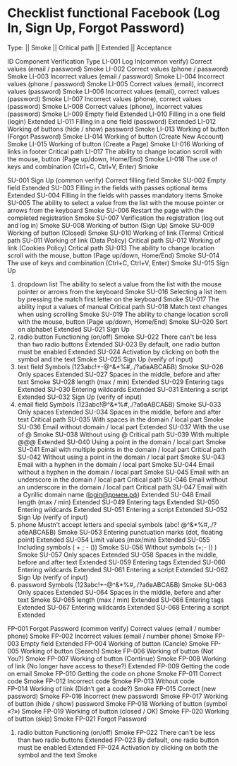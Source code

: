 # Checklist functional Facebook (Log In, Sign Up, Forgot Password)  

Type: || Smoke
      || Critical path
      || Extended
      || Acceptance

  ID	Component 	           Verification 	                Type 
LI-001	Log In(common verify)	   Correct values (email / password)	Smoke
LI-002		                   Correct values (phone / password)	Smoke
LI-003		                   Incorrect values (email / password)	Smoke
LI-004		                   Incorrect values (phone / password)	Smoke
LI-005		                   Correct values (email), 
                                   incorrect values (password)	        Smoke
LI-006		                   Incorrect values (email), 
                                   correct values (password)	        Smoke
LI-007		                   Incorrect values (phone), 
                                   correct values (password)	        Smoke
LI-008		                   Correct values (phone), 
                                   incorrect values (password)	        Smoke
LI-009		                   Empty field	                        Extended
LI-010		                   Filling in a one field (login)	Extended
LI-011		                   Filling in a one field (password)	Extended
LI-012		                   Working of buttons 
                                   (hide / show) password	        Smoke
LI-013		                   Working of button (Forgot Password)	Smoke
LI-014		                   Working of button 
                                   (Create New Account)	                Smoke
LI-015		                   Working of button (Create a Page)	Smoke
LI-016		                   Working of links in footer	        Critical path
LI-017		                   The ability to change location 
                                   scroll with the mouse, 
				   button (Page up/down, Home/End)	Smoke
LI-018		                   The use of keys and combination 
                                   (Ctrl+C, Ctrl+V, Enter)	        Smoke
			
SU-001	Sign Up (common verify)	Correct filling field 	Smoke
SU-002		Empty field	Extended
SU-003		Filling in the fields with passes optional items	Extended
SU-004		Filling in the fields with passes mandatory items	Smoke
SU-005		The ability to select a value from the list with the mouse pointer or arrows from the keyboard	Smoke
SU-006		Restart the page with the completed registration	Smoke
SU-007		Verification the registration (log out and log in)	Smoke
SU-008		Working of button (Sign Up) 	Smoke
SU-009		Working of button (Closed)	Smoke
SU-010		Working of link (Terms)	Critical path
SU-011		Working of link (Data Policy)	Critical path
SU-012		Working of link (Cookies Policy)	Critical path
SU-013		The ability to change location scroll with the mouse, button (Page up/down, Home/End)	Smoke
SU-014		The use of keys and combination (Ctrl+C, Ctrl+V, Enter)	Smoke
SU-015	Sign Up 
1) dropdown list	The ability to select a value from the list with the mouse pointer or arrows from the keyboard	Smoke
SU-016		Selecting a list item by pressing the match first letter on the keyboard	Smoke
SU-017		The ability input a values of manual 	Critical path
SU-018		Match text changes when using scrolling	Smoke
SU-019		The ability to change location scroll with the mouse, button (Page up/down, Home/End)	Smoke
SU-020		Sort on alphabet	Extended
SU-021	Sign Up 
2) radio button	Functioning (on/off)	Smoke
SU-022		There can't be less than two radio buttons	Extended
SU-023		By default, one radio button must be enabled	Extended
SU-024		Activation by clicking on both the symbol and the text	Smoke
SU-025	Sign Up (verify of input)
3) text field	Symbols (123abc!+-@^&*%#,./?абвABCАБВ)	Smoke
SU-026		Only spaces	Extended
SU-027		Spaces in the middle, before and after text	Smoke
SU-028		length (max / min)	Extended
SU-029		Entering tags	Extended
SU-030		Entering wildcards	Extended
SU-031		Entering a script	Extended
SU-032	Sign Up (verify of input)
4) email field	Symbols (123abc!@^&*%#,./?абвABCАБВ)	Smoke
SU-033		Only spaces	Extended
SU-034		Spaces in the middle, before and after text	Critical path
SU-035		With spaces in the domain / local part	Smoke
SU-036		Email without domain / local part	Extended
SU-037		With the use of @	Smoke
SU-038		Without using @	Critical path
SU-039		With multiple @@@	Extended
SU-040		Using a point in the domain / local part	Smoke
SU-041		Email with multiple points in the domain / local part	Critical path
SU-042		Without using a point in the domain / local part	Smoke
SU-043		Email with a hyphen in the domain / local part	Smoke
SU-044		Email without a hyphen in the domain / local part	Smoke
SU-045		Email with an underscore in the domain / local part	Critical path
SU-046		Email without an underscore in the domain / local part	Critical path
SU-047		Email with a Cyrillic domain name (login@домен.рф)	Extended
SU-048		Email length (max / min)	Extended
SU-049		Entering tags	Extended
SU-050		Entering wildcards	Extended
SU-051		Entering a script	Extended
SU-052	Sign Up (verify of input)
5) phone	Mustn't accept letters and special symbols (abc! @^&*%#,./?абвABCАБВ)	Smoke
SU-053		Entering punctuation marks (dot, floating point)	Extended
SU-054		Limit values (max/min)	Extended
SU-055		Including symbols ( + ; - ())	Smoke
SU-056		Without symbols (+;- () )	Smoke
SU-057		Only spaces	Extended
SU-058		Spaces in the middle, before and after text	Extended
SU-059		Entering tags	Extended
SU-060		Entering wildcards	Extended
SU-061		Entering a script	Extended
SU-062	Sign Up (verify of input)
6) password	Symbols (123abc!+-@^&*%#,./?абвABCАБВ)	Smoke
SU-063		Only spaces	Extended
SU-064		Spaces in the middle, before and after text	Smoke
SU-065		length (max / min)	Extended
SU-066		Entering tags	Extended
SU-067		Entering wildcards	Extended
SU-068		Entering a script	Extended

FP-001	Forgot Password
(common verify)	Correct values (email / number phone)	Smoke
FP-002		Incorrect values (email / number phone)	Smoke
FP-003		Empty field	Extended
FP-004		Working of button (Cancle)	Smoke
FP-005		Working of button (Search)	Smoke
FP-006		Working of button (Not You?)	Smoke
FP-007		Working of button (Continue)	Smoke
FP-008		Working of link (No longer have access to these?)	Extended
FP-009		Getting the code on email	Smoke
FP-010		Getting the code on phone	Smoke
FP-011		Correct code	Smoke
FP-012		Incorrect code	Smoke
FP-013		Without code	
FP-014		Working of link (Didn’t get a code?)	Smoke
FP-015		Correct (new password)	Smoke
FP-016		Incorrect (new password)	Smoke
FP-017		Working of button (hide / show) password	Smoke
FP-018		Working of button (symbol «?»)	Smoke
FP-019		Working of button (closed / OK)	Smoke
FP-020		Working of button (skip)	Smoke
FP-021	Forgot Password
1) radio button	Functioning (on/off)	Smoke
FP-022		There can't be less than two radio buttons	Extended
FP-023		By default, one radio button must be enabled	Extended
FP-024		Activation by clicking on both the symbol and the text	Smoke

